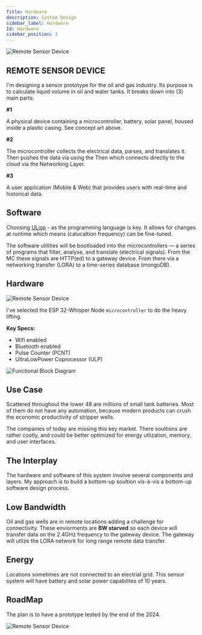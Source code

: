 ```yaml
---
Title: Hardware
description: System Design
sidebar_label: Hardware
Id: Hardware
sidebar_position: 3
---
```


![Remote Sensor Device](/img/s1.png)

## REMOTE SENSOR DEVICE 

I'm designing a sensor prototype for the oil and gas industry. Its purpose is to calculate liquid volume in oil and water tanks.
It breaks down into (3) main parts:

**#1** 

A physical device containing a microcontroller, battery, solar panel, housed inside a plastic casing. See concept art above. 

**#2** 

The microcontroller collects the electrical data, parses, and translates it. Then pushes the data via  using the Then  which connects directly to the cloud via the Networking Layer.

**#3** 

A user application (Mobile & Web) that provides users with real-time and historical data.

## Software 

Choosing [ULisp](https://ulisp.com/) - as the programming language is key. It allows for changes at runtime which means (calucaltion frequency) can be fine-tuned. 

The software utilities will be bootloaded into the microcontrollers — a series of programs that filter, analyse, and translate (electrical signals). From the MC these signals are HTTP(ed) to a gateway device. From there via a networking transfer (LORA) to a time-series database (mongoDB).

 
## Hardware

![Remote Sensor Device](/img/s3.png)

I've selected the ESP 32-Whisper Node `microcontroller` to do the heavy lifting.

**Key Specs:**

- Wifi enabled 
- Bluetooth enabled 
- Pulse Counter (PCNT)
- Ultra­Low­Power Coprocessor (ULP) 


![Functional Block Diagram](/img/ESP32.png)


## Use Case

Scattered throughout the lower 48 are millions of small tank batteries. Most of them do not have any automation, because modern products can crush the economic productivity of stripper wells. 

The companies of today are missing this key market. There soultions are rather costly, and could be better optimized for energy utlization, memory, and user interfaces. 

## The Interplay 

The hardware and software of this system involve several components and layers. My approach is to build a bottom-up soultion vis-à-vis a bottom-up software design process. 

## Low Bandwidth 

Oil and gas wells are in remote locations adding a challenge for connectivity. These enviorments are **BW starved** so each device will transfer data on the 2.4GHz frequency to the gateway device. The gateway will utlize the LORA network for long range remote data transfer. 

## Energy

Locations sometimes are not connected to an electrial grid. This sensor system will have battery and solar power capabilites of 10 years.

## RoadMap 

The plan is to have a prototype tested by the end of the 2024. 

![Remote Sensor Device](/img/s2.png)
